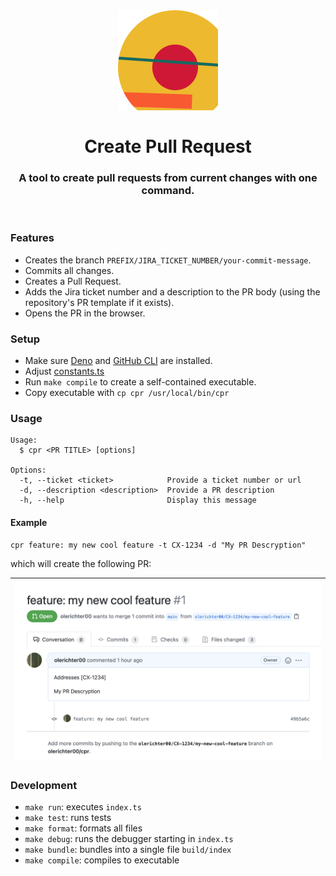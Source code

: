 <br />

<h1 align="center">
  <img src="./images/logo.svg">
  <br />
  <br />
  Create Pull Request
  <br />
</h1>
<h3 align="center">
  A tool to create pull requests from current changes with one command.
</h3>
<br />

### Features

- Creates the branch `PREFIX/JIRA_TICKET_NUMBER/your-commit-message`.
- Commits all changes.
- Creates a Pull Request.
- Adds the Jira ticket number and a description to the PR body (using the repository's PR template if it exists).
- Opens the PR in the browser.

### Setup

- Make sure [Deno](https://deno.land/manual/getting_started/installation) and [GitHub CLI](https://github.com/cli/cli) are installed.
- Adjust [constants.ts](src/constants.ts)
- Run `make compile` to create a self-contained executable.
- Copy executable with `cp cpr /usr/local/bin/cpr`

### Usage

```
Usage:
  $ cpr <PR TITLE> [options]

Options:
  -t, --ticket <ticket>            Provide a ticket number or url
  -d, --description <description>  Provide a PR description
  -h, --help                       Display this message
```

#### Example

```
cpr feature: my new cool feature -t CX-1234 -d "My PR Descryption"
```


which will create the following PR:

| <img src="./images/screenshot.png"> |
| ------ |

### Development

- `make run`: executes `index.ts`
- `make test`: runs tests
- `make format`: formats all files
- `make debug`: runs the debugger starting in `index.ts`
- `make bundle`: bundles into a single file `build/index`
- `make compile`: compiles to executable
